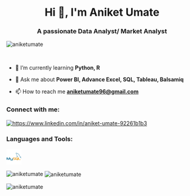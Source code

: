 <h1 align="center">Hi 👋, I'm Aniket Umate</h1>
<h3 align="center">A passionate Data Analyst/ Market Analyst</h3
(img align="right" alt="Coding" width="400" src="https://i.giphy.com/media/3oKIPEqDGUULpEU0aQ/giphy.webp")

<p align="left"> <img src="https://komarev.com/ghpvc/?username=aniketumate&label=Profile%20views&color=0e75b6&style=flat" alt="aniketumate" /> </p>

<p align="left"> <a href="https://twitter.com/" target="blank"><img src="https://img.shields.io/twitter/follow/?logo=twitter&style=for-the-badge" alt="" /></a> </p>

- 🌱 I’m currently learning **Python, R**

- 💬 Ask me about **Power BI, Advance Excel, SQL, Tableau, Balsamiq**

- 📫 How to reach me **aniketumate96@gmail.com**

<h3 align="left">Connect with me:</h3>
<p align="left">
<a href="https://linkedin.com/in/https://www.linkedin.com/in/aniket-umate-92261b1b3" target="blank"><img align="center" src="https://raw.githubusercontent.com/rahuldkjain/github-profile-readme-generator/master/src/images/icons/Social/linked-in-alt.svg" alt="https://www.linkedin.com/in/aniket-umate-92261b1b3" height="30" width="40" /></a>
</p>

<h3 align="left">Languages and Tools:</h3>
<p align="left"> <a href="https://www.mysql.com/" target="_blank" rel="noreferrer"> <img src="https://raw.githubusercontent.com/devicons/devicon/master/icons/mysql/mysql-original-wordmark.svg" alt="mysql" width="40" height="40"/> </a> </p>

<p><img align="left" src="https://github-readme-stats.vercel.app/api/top-langs?username=aniketumate&show_icons=true&locale=en&layout=compact" alt="aniketumate" /></p>

<p>&nbsp;<img align="center" src="https://github-readme-stats.vercel.app/api?username=aniketumate&show_icons=true&locale=en" alt="aniketumate" /></p>

<p><img align="center" src="https://github-readme-streak-stats.herokuapp.com/?user=aniketumate&" alt="aniketumate" /></p>
